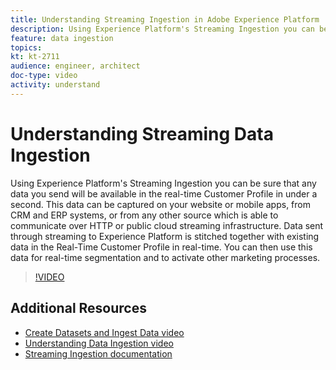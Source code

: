 ```yaml
---
title: Understanding Streaming Ingestion in Adobe Experience Platform
description: Using Experience Platform's Streaming Ingestion you can be sure that any data you send will be available in the real-time Customer Profile in under a second. This data can be captured on your website or mobile apps, from CRM and ERP systems, or from any other source which is able to communicate over HTTP or public cloud streaming infrastructure. Data sent through streaming to Experience Platform is stitched together with existing data in the Real-Time Customer Profile in real-time. You can then use this data for real-time segmentation and to activate other marketing processes.
feature: data ingestion
topics:
kt: kt-2711
audience: engineer, architect
doc-type: video
activity: understand
---
```


# Understanding Streaming Data Ingestion

Using Experience Platform's Streaming Ingestion you can be sure that any data you send will be available in the real-time Customer Profile in under a second. This data can be captured on your website or mobile apps, from CRM and ERP systems, or from any other source which is able to communicate over HTTP or public cloud streaming infrastructure. Data sent through streaming to Experience Platform is stitched together with existing data in the Real-Time Customer Profile in real-time. You can then use this data for real-time segmentation and to activate other marketing processes.

>[!VIDEO](https://video.tv.adobe.com/v/28425?quality=12)

## Additional Resources

* [Create Datasets and Ingest Data video](create-datasets-and-ingest-data.md)
* [Understanding Data Ingestion video](understanding-data-ingestion.md)
* [Streaming Ingestion documentation](https://www.adobe.io/apis/experienceplatform/home/data-ingestion/data-ingestion-services.html#!api-specification/markdown/narrative/technical_overview/streaming_ingest/streaming_ingest_overview.md)
